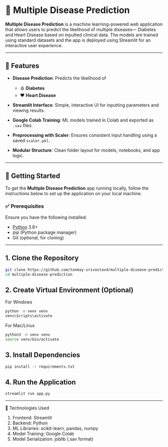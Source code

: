 # 🧠 Multiple Disease Prediction

**Multiple Disease Prediction** is a machine learning-powered web application that allows users to predict the likelihood of multiple diseases— Diabetes and Heart Disease based on inputted clinical data. The models are trained using standard datasets and the app is deployed using Streamlit for an interactive user experience.

---

## 🚀 Features

- **Disease Prediction**: Predicts the likelihood of  
  - 🩸 **Diabetes**  
  - ❤️ **Heart Disease**  

- **Streamlit Interface**: Simple, interactive UI for inputting parameters and viewing results.

- **Google Colab Training**: ML models trained in Colab and exported as `.sav` files.

- **Preprocessing with Scaler**: Ensures consistent input handling using a saved `scaler.pkl`.

- **Modular Structure**: Clean folder layout for models, notebooks, and app logic.

---

## 🧰 Getting Started

To get the **Multiple Disease Prediction** app running locally, follow the instructions below to set up the application on your local machine.

### ✅ Prerequisites

Ensure you have the following installed:

- [Python](https://www.python.org/downloads/) 3.8+
- pip (Python package manager)
- Git (optional, for cloning)

---

## 1. Clone the Repository

```bash
git clone https://github.com/tanmay-srivastav4/multiple-disease-prediction.git
cd multiple-disease-prediction
```

## 2. Create Virtual Environment (Optional)

For Windows
```bash
python -m venv venv
venv\Scripts\activate
```

For Mac/Linux
```bash
python3 -m venv venv
source venv/bin/activate
```

## 3. Install Dependencies
```bash
pip install -r requirements.txt
```

## 4. Run the Application
```bash
streamlit run app.py
```
---

🧰 Technologies Used
  1. Frontend: Streamlit
  2. Backend: Python
  3. ML Libraries: scikit-learn, pandas, numpy
  4. Model Training: Google Colab
  5. Model Serialization: joblib (.sav format)


